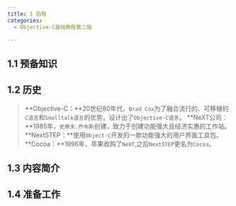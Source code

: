 ```yaml
---
title: 1 启程
categories:
  - Objective-C基础教程第二版

---
```


## 1.1 预备知识

## 1.2 历史

> **Objective-C：**20世纪80年代，`Brad Cox`为了融合流行的、可移植的`C语言`和`Smalltalk语言`的优势，设计出了`Objective-C语言`。 **NeXT公司：**1985年，`史蒂夫.乔布斯`创建，致力于创建功能强大且经济实惠的工作站。
> **NextSTEP：**使用`Object-C`开发的一款功能强大的用户界面工具包。 **Cocoa：**1996年，苹果收购了`NeXT`,之后`NextSTEP`更名为`Cocoa`。

## 1.3 内容简介

## 1.4 准备工作
